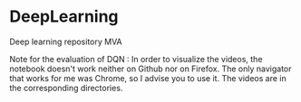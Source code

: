 # DeepLearning
Deep learning repository MVA

Note for the evaluation of DQN :
In order to visualize the videos, the notebook doesn't work neither on Github nor on Firefox.
The only navigator that works for me was Chrome, so I advise you to use it.
The videos are in the corresponding directories.
